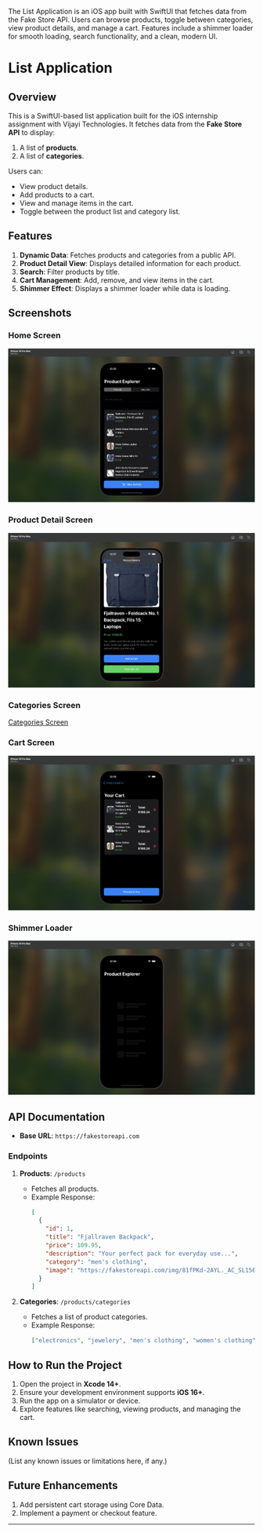 The List Application is an iOS app built with SwiftUI that fetches data from the Fake Store API. Users can browse products, toggle between categories, view product details, and manage a cart. Features include a shimmer loader for smooth loading, search functionality, and a clean, modern UI.

# List Application

## Overview
This is a SwiftUI-based list application built for the iOS internship assignment with Vijayi Technologies. It fetches data from the **Fake Store API** to display:
1. A list of **products**.
2. A list of **categories**.

Users can:
- View product details.
- Add products to a cart.
- View and manage items in the cart.
- Toggle between the product list and category list.

## Features
1. **Dynamic Data**: Fetches products and categories from a public API.
2. **Product Detail View**: Displays detailed information for each product.
3. **Search**: Filter products by title.
4. **Cart Management**: Add, remove, and view items in the cart.
5. **Shimmer Effect**: Displays a shimmer loader while data is loading.

## Screenshots
### Home Screen
![Home Screen](https://github.com/VanshikSanwaria/List-Application/blob/main/apphomescreen.png)

### Product Detail Screen
![Product Detail Screen](https://github.com/VanshikSanwaria/List-Application/blob/main/productdetailview.png)

### Categories Screen
[Categories Screen](https://github.com/VanshikSanwaria/List-Application/blob/main/categories.png)

### Cart Screen
![Cart Screen](https://github.com/VanshikSanwaria/List-Application/blob/main/cartview.png)

### Shimmer Loader
![Shimmer Loader](https://github.com/VanshikSanwaria/List-Application/blob/main/shimmerloader.png)

## API Documentation
- **Base URL**: `https://fakestoreapi.com`

### Endpoints
1. **Products**: `/products`
   - Fetches all products.
   - Example Response:
     ```json
     [
       {
         "id": 1,
         "title": "Fjallraven Backpack",
         "price": 109.95,
         "description": "Your perfect pack for everyday use...",
         "category": "men's clothing",
         "image": "https://fakestoreapi.com/img/81fPKd-2AYL._AC_SL1500_.jpg"
       }
     ]
     ```

2. **Categories**: `/products/categories`
   - Fetches a list of product categories.
   - Example Response:
     ```json
     ["electronics", "jewelery", "men's clothing", "women's clothing"]
     ```

## How to Run the Project
1. Open the project in **Xcode 14+**.
2. Ensure your development environment supports **iOS 16+**.
3. Run the app on a simulator or device.
4. Explore features like searching, viewing products, and managing the cart.

## Known Issues
(List any known issues or limitations here, if any.)

## Future Enhancements
1. Add persistent cart storage using Core Data.
2. Implement a payment or checkout feature.

---
